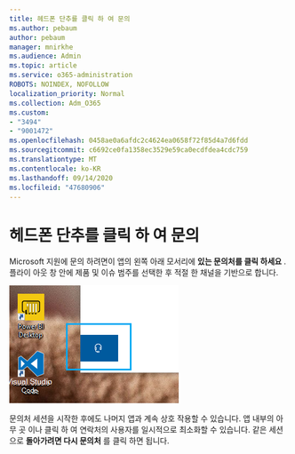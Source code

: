 ```yaml
---
title: 헤드폰 단추를 클릭 하 여 문의
ms.author: pebaum
author: pebaum
manager: mnirkhe
ms.audience: Admin
ms.topic: article
ms.service: o365-administration
ROBOTS: NOINDEX, NOFOLLOW
localization_priority: Normal
ms.collection: Adm_O365
ms.custom:
- "3494"
- "9001472"
ms.openlocfilehash: 0458ae0a6afdc2c4624ea0658f72f85d4a7d6fdd
ms.sourcegitcommit: c6692ce0fa1358ec3529e59ca0ecdfdea4cdc759
ms.translationtype: MT
ms.contentlocale: ko-KR
ms.lasthandoff: 09/14/2020
ms.locfileid: "47680906"
---
```

# <a name="contact-us-by-clicking-the-headphone-button"></a>헤드폰 단추를 클릭 하 여 문의

Microsoft 지원에 문의 하려면이 앱의 왼쪽 아래 모서리에 **있는 문의처를 클릭 하세요** . 플라이 아웃 창 안에 제품 및 이슈 범주를 선택한 후 적절 한 채널을 기반으로 합니다.

![헤드폰 아이콘을 클릭 하 여 문의처에 문의 합니다.](media/contact-us-headphone-icon.png)

문의처 세션을 시작한 후에도 나머지 앱과 계속 상호 작용할 수 있습니다. 앱 내부의 아무 곳 이나 클릭 하 여 연락처의 사용자를 일시적으로 최소화할 수 있습니다. 같은 세션으로 **돌아가려면 다시 문의처** 를 클릭 하면 됩니다.
